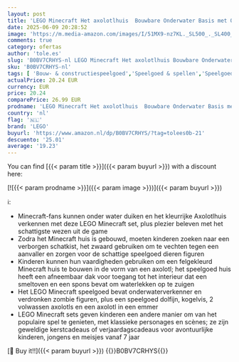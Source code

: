 ```yaml
---
layout: post
title: 'LEGO Minecraft Het axolotlhuis  Bouwbare Onderwater Basis met Ontdekkingsduiker en Zombie  plus Dolfijn en Kogelvis Speelgoed Dieren Figuren  Cadeau voor Meisjes en Jongens vanaf 7 jaar 21247'
date: 2025-06-09 20:28:52
image: 'https://m.media-amazon.com/images/I/51MX9-nz7KL._SL500_._SL400_.jpg'
comments: true
category: ofertas
author: 'tole.es'
slug: 'B0BV7CRHYS-nl LEGO Minecraft Het axolotlhuis Bouwbare Onderwater Basis...'
sku: 'B0BV7CRHYS-nl'
tags: [ 'Bouw- & constructiespeelgoed','Speelgoed & spellen','Speelgoedbouwsets','lego','🇳🇱', ]
actualPrice: 20.24 EUR
currency: EUR
price: 20.24
comparePrice: 26.99 EUR
prodname: 'LEGO Minecraft Het axolotlhuis  Bouwbare Onderwater Basis met Ontdekkingsduiker en Zombie  plus Dolfijn en Kogelvis Speelgoed Dieren Figuren  Cadeau voor Meisjes en Jongens vanaf 7 jaar 21247'
country: 'nl'
flag: '🇳🇱'
brand: 'LEGO'
buyurl: 'https://www.amazon.nl/dp/B0BV7CRHYS/?tag=tolees0b-21'
descuento: '25.01'
average: '19.23'
---
```


You can find [{{< param title >}}]({{< param buyurl >}}) with a discount here:

[![{{< param prodname >}}]({{< param image >}})]({{< param buyurl >}})

ℹ️:

- Minecraft-fans kunnen onder water duiken en het kleurrijke Axolotlhuis verkennen met deze LEGO Minecraft set, plus plezier beleven met het schattigste wezen uit de game
- Zodra het Minecraft huis is gebouwd, moeten kinderen zoeken naar een verborgen schatkist, het zwaard gebruiken om te vechten tegen een aanvaller en zorgen voor de schattige speelgoed dieren figuren
- Kinderen kunnen hun vaardigheden gebruiken om een felgekleurd Minecraft huis te bouwen in de vorm van een axolotl; het speelgoed huis heeft een afneembaar dak voor toegang tot het interieur dat een smeltoven en een spons bevat om waterlekken op te zuigen
- Het LEGO Minecraft speelgoed bevat onderwaterverkenner en verdronken zombie figuren, plus een speelgoed dolfijn, kogelvis, 2 volwassen axolotls en een axolotl in een emmer
- LEGO Minecraft sets geven kinderen een andere manier om van het populaire spel te genieten, met klassieke personages en scènes; ze zijn geweldige kerstcadeaus of verjaardagscadeaus voor avontuurlijke kinderen, jongens en meisjes vanaf 7 jaar

[🛒 Buy it!!]({{< param buyurl >}})
{{<world>}}B0BV7CRHYS{{</world>}}
